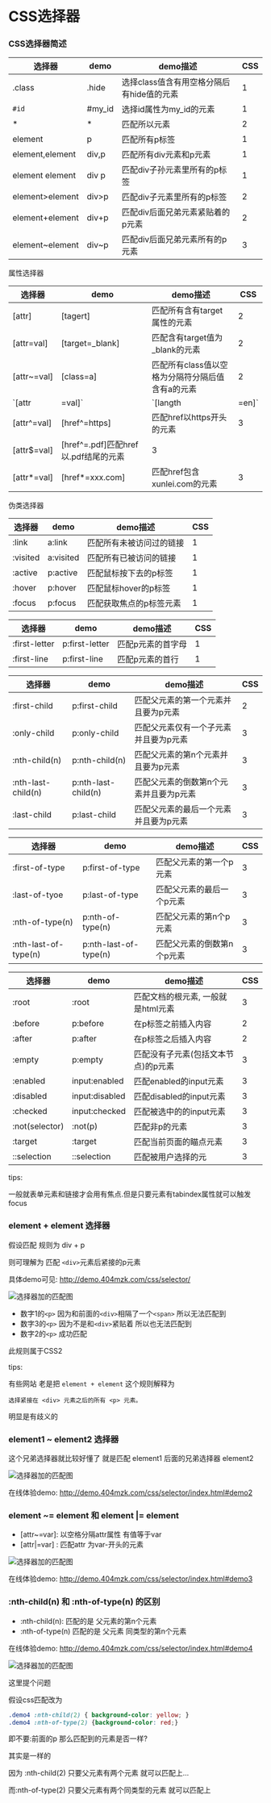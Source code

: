# CSS选择器 

### CSS选择器简述

| 选择器 | demo | demo描述 | CSS |
| --- | --- | --- | --- |
| .class |.hide|选择class值含有用空格分隔后有hide值的元素|1 |
| `#id` |#my_id|选择id属性为my_id的元素|1 |
| * |* |匹配所以元素|2 |
| element | p | 匹配所有p标签|1 |
| element,element|div,p|匹配所有div元素和p元素|1 |
| element element|div p|匹配div子孙元素里所有的p标签|1 |
| element>element|div>p|匹配div子元素里所有的p标签|2 |
| element+element|div+p|匹配div后面兄弟元素紧贴着的p元素|2 |
| element~element|div~p|匹配div后面兄弟元素所有的p元素|3|

属性选择器

|选择器|demo|demo描述|CSS |
| --- | --- | --- | --- |
|[attr]|[tagert]|匹配所有含有target属性的元素|2|
|[attr=val]|[target=_blank]|匹配含有target值为_blank的元素|2|
|[attr~=val]|[class=a]|匹配所有class值以空格为分隔符分隔后值含有a的元素|2|
|`[attr|=val]`|`[langth|=en]`|匹配lang属以en-开头的元素|2|
|[attr^=val]|[href^=https]|匹配href以https开头的元素|3|
|[attr$=val]|[href^=.pdf]匹配href以.pdf结尾的元素|3|
|[attr*=val]|[href*=xxx.com]|匹配href包含xunlei.com的元素|3|

伪类选择器

|选择器|demo|demo描述|CSS|
| --- | --- | --- | --- |
|:link|a:link|匹配所有未被访问过的链接|1|
|:visited|a:visited|匹配所有已被访问的链接|1|
|:active|p:active|匹配鼠标按下去的p标签|1|
|:hover|p:hover|匹配鼠标hover的p标签|1|
|:focus|p:focus|匹配获取焦点的p标签元素|1|

|选择器|demo|demo描述|CSS|
| --- | --- | --- | --- |
|:first-letter|p:first-letter|匹配p元素的首字母|1|
|:first-line|p:first-line|匹配p元素的首行|1|

|选择器|demo|demo描述|CSS|
| --- | --- | --- | --- |
|:first-child|p:first-child|匹配父元素的第一个元素并且要为p元素|2|
|:only-child|p:only-child|匹配父元素仅有一个子元素并且要为p元素|3|
|:nth-child(n)|p:nth-child(n)|匹配父元素的第n个元素并且要为p元素|3|
|:nth-last-child(n)|p:nth-last-child(n)|匹配父元素的倒数第n个元素并且要为p元素|3|
|:last-child|p:last-child|匹配父元素的最后一个元素并且要为p元素|3|

|选择器|demo|demo描述|CSS|
| --- | --- | --- | --- |
|:first-of-type|p:first-of-type|匹配父元素的第一个p元素|3|
|:last-of-tyoe|p:last-of-type|匹配父元素的最后一个p元素|3|
|:nth-of-type(n)|p:nth-of-type(n)|匹配父元素的第n个p元素|3|
|:nth-last-of-type(n)|p:nth-last-of-type(n)|匹配父元素的倒数第n个p元素|3|

|选择器|demo|demo描述|CSS|
| --- | --- | --- | --- |
|:root|:root|匹配文档的根元素, 一般就是html元素|3|
|:before|p:before|在p标签之前插入内容|2|
|:after|p:after|在p标签之后插入内容|2|
|:empty|p:empty|匹配没有子元素(包括文本节点)的p元素|3|
|:enabled|input:enabled|匹配enabled的input元素|3|
|:disabled|input:disabled|匹配disabled的input元素|3|
|:checked|input:checked|匹配被选中的的input元素|3|
|:not(selector)|:not(p)|匹配非p的元素|3|
|:target|:target|匹配当前页面的瞄点元素|3|
|::selection|::selection|匹配被用户选择的元|3|


tips:

一般就表单元素和链接才会用有焦点.但是只要元素有tabindex属性就可以触发focus

### element + element 选择器

假设匹配 规则为 div + p

则可理解为 匹配 `<div>`元素后紧接的p元素

具体demo可见: http://demo.404mzk.com/css/selector/

![选择器加的匹配图](../../assets/QQ20190326-150636.jpg)

- 数字1的`<p>` 因为和前面的`<div>`相隔了一个`<span>` 所以无法匹配到
- 数字3的`<p>` 因为不是和`<div>`紧贴着 所以也无法匹配到 
- 数字2的`<p>` 成功匹配

此规则属于CSS2

tips:

有些网站 老是把 `element + element` 这个规则解释为

`选择紧接在 <div> 元素之后的所有 <p> 元素。`

明显是有歧义的

### element1 ~ element2 选择器

这个兄弟选择器就比较好懂了 就是匹配 element1 后面的兄弟选择器 element2

![选择器加的匹配图](../../assets/QQ20190326-181320.jpg)

在线体验demo: http://demo.404mzk.com/css/selector/index.html#demo2

### element ~= element 和 element |= element

- [attr~=var]: 以空格分隔attr属性 有值等于var
- [attr|=var] : 匹配attr 为var-开头的元素

![选择器加的匹配图](../../assets/QQ20190326-200044.jpg)

在线体验demo: http://demo.404mzk.com/css/selector/index.html#demo3

### :nth-child(n) 和 :nth-of-type(n) 的区别

- :nth-child(n): 匹配的是 父元素的第n个元素
- :nth-of-type(n) 匹配的是 父元素 同类型的第n个元素

在线体验demo: http://demo.404mzk.com/css/selector/index.html#demo4

![选择器加的匹配图](../../assets/QQ20190327-092706.jpg)

这里提个问题

假设css匹配改为

```css
.demo4 :nth-child(2) { background-color: yellow; }
.demo4 :nth-of-type(2) {background-color: red;}
```

即不要:前面的p 那么匹配到的元素是否一样?

其实是一样的

因为 :nth-child(2) 只要父元素有两个元素 就可以匹配上...

而:nth-of-type(2) 只要父元素有两个同类型的元素 就可以匹配上





